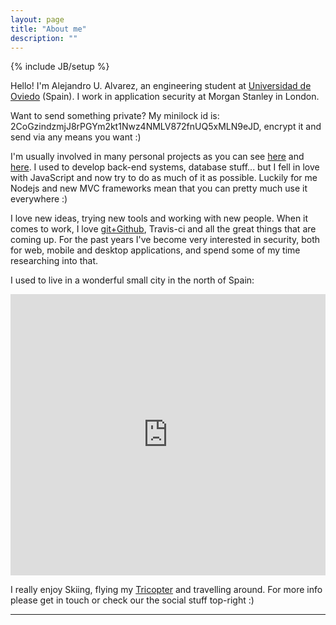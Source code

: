 ```yaml
---
layout: page
title: "About me"
description: ""
---
```

{% include JB/setup %}

Hello! I'm Alejandro U. Alvarez, an engineering student at [Universidad de Oviedo](http://www.uniovi.es) (Spain). I work in application security at Morgan Stanley in London.

Want to send something private? My minilock id is: 2CoGzindzmjJ8rPGYm2kt1Nwz4NMLV872fnUQ5xMLN9eJD, encrypt it and send via any means you want :)

I'm usually involved in many personal projects as you can see <a href="/Projects">here</a> and <a href="/Labs">here</a>. I used to develop back-end systems, database stuff... but I fell in love with JavaScript and now try to do as much of it as possible. Luckily for me Nodejs and new MVC frameworks mean that you can pretty much use it everywhere :)

I love new ideas, trying new tools and working with new people. When it comes to work, I love [git+Github](https://github.com/aurbano), Travis-ci and all the great things that are coming up. For the past years I've become very interested in security, both for web, mobile and desktop applications, and spend some of my time researching into that.

I used to live in a wonderful small city in the north of Spain:

<div class="caption">
	<iframe src="https://www.google.com/maps/embed?pb=!1m18!1m12!1m3!1d5890758.190131974!2d-5.387687299271189!3d43.869366338241!2m3!1f0!2f0!3f0!3m2!1i1024!2i768!4f13.1!3m3!1m2!1s0xd368c9a60ac1c67%3A0x3134440ecc5e6224!2sOviedo%2C+Asturias%2C+Spain!5e0!3m2!1sen!2s!4v1413546347173" width="100%" height="450" frameborder="0"></iframe>
</div>

I really enjoy Skiing, flying my <a href="/RC">Tricopter</a> and travelling around. For more info please get in touch or check our the social stuff top-right :)

<hr />
